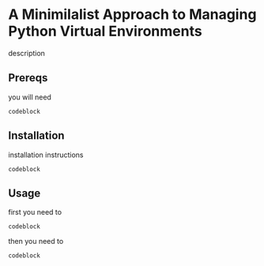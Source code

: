 # A Minimilalist Approach to Managing Python Virtual Environments 
description

## Prereqs
you will need

```
codeblock
```

## Installation
installation instructions
```
codeblock
```

## Usage
first you need to 
```
codeblock
```
then you need to 
```
codeblock
```


